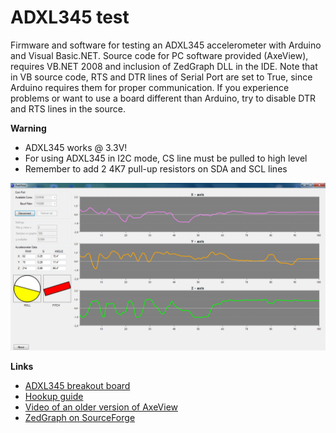 # ADXL345 test
Firmware and software for testing an ADXL345 accelerometer with Arduino and Visual Basic.NET.
Source code for PC software provided (AxeView), requires VB.NET 2008 and inclusion of ZedGraph DLL in the IDE.
Note that in VB source code, RTS and DTR lines of Serial Port are set to True, since Arduino requires them for proper communication. If you experience problems or want to use a board different than Arduino, try to disable DTR and RTS lines in the source.

**Warning**
* ADXL345 works @ 3.3V!
* For using ADXL345 in I2C mode, CS line must be pulled to high level
* Remember to add 2 4K7 pull-up resistors on SDA and SCL lines

![application screenshot](https://github.com/Cyb3rn0id/ADXL345_test/blob/master/screenshot.png)

**Links**
* [ADXL345 breakout board](https://www.sparkfun.com/products/9836)
* [Hookup guide](https://learn.sparkfun.com/tutorials/adxl345-hookup-guide?_ga=1.9343222.255659784.1474484618)
* [Video of an older version of AxeView](https://www.youtube.com/watch?v=DYrT9s_6ovc)
* [ZedGraph on SourceForge](https://sourceforge.net/projects/zedgraph/)
